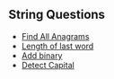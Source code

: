 ## String Questions

- [Find All Anagrams](https://github.com/anandhu720/Leetcode-Solutions/blob/main/438-find-all-anagrams-in-a-string)
- [Length of last word](https://github.com/anandhu720/Leetcode-Solutions/tree/main/58-length-of-last-word)
- [Add binary](https://github.com/anandhu720/Leetcode-Solutions/tree/main/67-add-binary)
- [Detect Capital](https://github.com/anandhu720/Leetcode-Solutions/tree/main/520-detect-capital)
